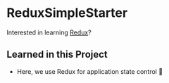 # ReduxSimpleStarter

Interested in learning [Redux](https://www.udemy.com/react-redux/)?

## Learned in this Project ##

- Here, we use Redux for application state control :pencil:

